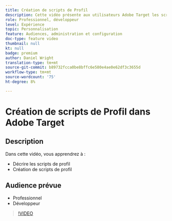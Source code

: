 ```yaml
---
title: Création de scripts de Profil
description: Cette vidéo présente aux utilisateurs Adobe Target les scripts de profil. Regardez cette vidéo si vous connaissez l’Adobe Target et souhaitez découvrir les bases de l’utilisation de scripts de profil pour effectuer un ciblage ou créer des audiences plus spécialisés.
role: Professionnel, développeur
level: Expérience
topic: Personnalisation
feature: Audiences, administration et configuration
doc-type: feature video
thumbnail: null
kt: null
badge: premium
author: Daniel Wright
translation-type: tm+mt
source-git-commit: b89732fcca0be8bffc6e580e4ae0e62df3c3655d
workflow-type: tm+mt
source-wordcount: '75'
ht-degree: 8%

---
```



# Création de scripts de Profil dans Adobe Target

## Description

Dans cette vidéo, vous apprendrez à :

* Décrire les scripts de profil
* Création de scripts de profil

## Audience prévue

* Professionnel
* Développeur

>[!VIDEO](https://video.tv.adobe.com/v/17394/?quality=12)
